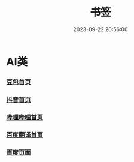 ﻿---
title: 书签
date: 2023-09-22 20:56:00
categories: 
 - 书签
---


# AI类
### [豆包首页](/www.doubao.com)
### [抖音首页](/www.douyin.com)
### [哔哩哔哩首页](/www.bilibili.com)
### [百度翻译首页](/www.fanyi.baidu.com)
### [百度页面](/www.baidu.com)
